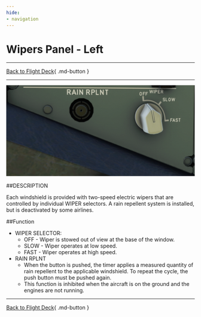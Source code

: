 ```yaml
---
hide:
- navigation
---
```



# Wipers Panel - Left

---

[Back to Flight Deck](../flight-deck.md){ .md-button }

---

![Wipers Panel - Left](../../../assets/a32nx-briefing/overhead-panel/Wipers-Left.png "Wipers Panel - Left")

##DESCRIPTION 

Each windshield is provided with two-speed electric wipers that are controlled by individual WIPER selectors. A rain repellent system is installed, but is deactivated by some airlines.

##Function

- WIPER SELECTOR:
    - OFF - Wiper is stowed out of view at the base of the window.
    - SLOW - Wiper operates at low speed.
    - FAST - Wiper operates at high speed.
- RAIN RPLNT
    - When the button is pushed, the timer applies a measured quantity of rain repellent to the applicable windshield. To repeat the cycle, the push button must be pushed again.
    - This function is inhibited when the aircraft is on the ground and the engines are not running.

---

[Back to Flight Deck](../flight-deck.md){ .md-button }